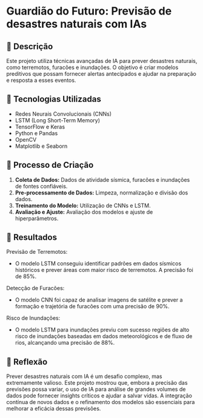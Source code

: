 # Guardião do Futuro: Previsão de desastres naturais com IAs

## 📒 Descrição
Este projeto utiliza técnicas avançadas de IA para prever desastres naturais, como terremotos, furacões e inundações. O objetivo é criar modelos preditivos que possam fornecer alertas antecipados e ajudar na preparação e resposta a esses eventos.

## 🤖 Tecnologias Utilizadas
- Redes Neurais Convolucionais (CNNs)
- LSTM (Long Short-Term Memory)
- TensorFlow e Keras
- Python e Pandas
- OpenCV
- Matplotlib e Seaborn

## 🧐 Processo de Criação
1. **Coleta de Dados:** Dados de atividade sísmica, furacões e inundações de fontes confiáveis.
2. **Pre-processamento de Dados:** Limpeza, normalização e divisão dos dados.
3. **Treinamento do Modelo:** Utilização de CNNs e LSTM.
4. **Avaliação e Ajuste:** Avaliação dos modelos e ajuste de hiperparâmetros.

## 🚀 Resultados
Previsão de Terremotos:
- O modelo LSTM conseguiu identificar padrões em dados sísmicos históricos e prever áreas com maior risco de terremotos. A precisão foi de 85%.

Detecção de Furacões:
- O modelo CNN foi capaz de analisar imagens de satélite e prever a formação e trajetória de furacões com uma precisão de 90%.

Risco de Inundações:
- O modelo LSTM para inundações previu com sucesso regiões de alto risco de inundações baseadas em dados meteorológicos e de fluxo de rios, alcançando uma precisão de 88%.

## 💭 Reflexão
Prever desastres naturais com IA é um desafio complexo, mas extremamente valioso. Este projeto mostrou que, embora a precisão das previsões possa variar, o uso de IA para análise de grandes volumes de dados pode fornecer insights críticos e ajudar a salvar vidas. A integração contínua de novos dados e o refinamento dos modelos são essenciais para melhorar a eficácia dessas previsões.
